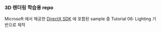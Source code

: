 ### 3D 렌더링 학습용 repo
Microsoft 에서 제공한 [DirectX SDK](https://www.microsoft.com/en-us/download/details.aspx?id=6812) 에 포함된 sample 중 Tutorial 06: Lighting 기반으로 제작

